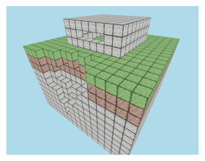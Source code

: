 ![alt text](https://github.com/NotGyro/Gestalt/blob/master/doc/screenshot.png "A simple screenshot")